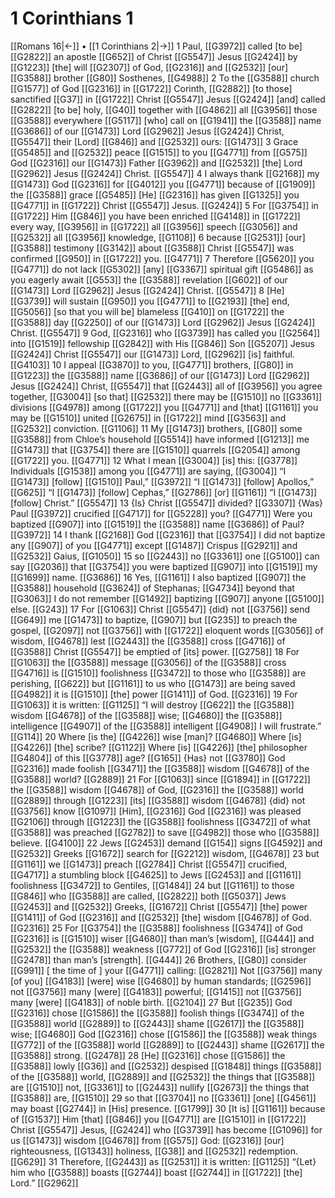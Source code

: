 # 1 Corinthians 1
[[Romans 16|←]] • [[1 Corinthians 2|→]]
1 Paul, [[G3972]] called [to be] [[G2822]] an apostle [[G652]] of Christ [[G5547]] Jesus [[G2424]] by [[G1223]] [the] will [[G2307]] of God, [[G2316]] and [[G2532]] [our] [[G3588]] brother [[G80]] Sosthenes, [[G4988]] 
2 To the [[G3588]] church [[G1577]] of God [[G2316]] in [[G1722]] Corinth, [[G2882]] [to those] sanctified [[G37]] in [[G1722]] Christ [[G5547]] Jesus [[G2424]] [and] called [[G2822]] [to be] holy, [[G40]] together with [[G4862]] all [[G3956]] those [[G3588]] everywhere [[G5117]] [who] call on [[G1941]] the [[G3588]] name [[G3686]] of our [[G1473]] Lord [[G2962]] Jesus [[G2424]] Christ, [[G5547]] their [Lord] [[G846]] and [[G2532]] ours: [[G1473]] 
3 Grace [[G5485]] and [[G2532]] peace [[G1515]] to you [[G4771]] from [[G575]] God [[G2316]] our [[G1473]] Father [[G3962]] and [[G2532]] [the] Lord [[G2962]] Jesus [[G2424]] Christ. [[G5547]] 
4 I always thank [[G2168]] my [[G1473]] God [[G2316]] for [[G4012]] you [[G4771]] because of [[G1909]] the [[G3588]] grace [[G5485]] [He] [[G2316]] has given [[G1325]] you [[G4771]] in [[G1722]] Christ [[G5547]] Jesus. [[G2424]] 
5 For [[G3754]] in [[G1722]] Him [[G846]] you have been enriched [[G4148]] in [[G1722]] every way, [[G3956]] in [[G1722]] all [[G3956]] speech [[G3056]] and [[G2532]] all [[G3956]] knowledge, [[G1108]] 
6 because [[G2531]] [our] [[G3588]] testimony [[G3142]] about [[G3588]] Christ [[G5547]] was confirmed [[G950]] in [[G1722]] you. [[G4771]] 
7 Therefore [[G5620]] you [[G4771]] do not lack [[G5302]] [any] [[G3367]] spiritual gift [[G5486]] as you eagerly await [[G553]] the [[G3588]] revelation [[G602]] of our [[G1473]] Lord [[G2962]] Jesus [[G2424]] Christ. [[G5547]] 
8 [He] [[G3739]] will sustain [[G950]] you [[G4771]] to [[G2193]] [the] end, [[G5056]] [so that you will be] blameless [[G410]] on [[G1722]] the [[G3588]] day [[G2250]] of our [[G1473]] Lord [[G2962]] Jesus [[G2424]] Christ. [[G5547]] 
9 God, [[G2316]] who [[G3739]] has called you [[G2564]] into [[G1519]] fellowship [[G2842]] with His [[G846]] Son [[G5207]] Jesus [[G2424]] Christ [[G5547]] our [[G1473]] Lord, [[G2962]] [is] faithful. [[G4103]] 
10 I appeal [[G3870]] to you, [[G4771]] brothers, [[G80]] in [[G1223]] the [[G3588]] name [[G3686]] of our [[G1473]] Lord [[G2962]] Jesus [[G2424]] Christ, [[G5547]] that [[G2443]] all of [[G3956]] you agree together, [[G3004]] [so that] [[G2532]] there may be [[G1510]] no [[G3361]] divisions [[G4978]] among [[G1722]] you [[G4771]] and [that] [[G1161]] you may be [[G1510]] united [[G2675]] in [[G1722]] mind [[G3563]] and [[G2532]] conviction. [[G1106]] 
11 My [[G1473]] brothers, [[G80]] some [[G3588]] from Chloe’s household [[G5514]] have informed [[G1213]] me [[G1473]] that [[G3754]] there are [[G1510]] quarrels [[G2054]] among [[G1722]] you. [[G4771]] 
12 What I mean [[G3004]] [is] this: [[G3778]] Individuals [[G1538]] among you [[G4771]] are saying, [[G3004]] “I [[G1473]] [follow] [[G1510]] Paul,” [[G3972]] “I [[G1473]] [follow] Apollos,” [[G625]] “I [[G1473]] [follow] Cephas,” [[G2786]] [or] [[G1161]] “I [[G1473]] [follow] Christ.” [[G5547]] 
13 {Is} Christ [[G5547]] divided? [[G3307]] {Was} Paul [[G3972]] crucified [[G4717]] for [[G5228]] you? [[G4771]] Were you baptized [[G907]] into [[G1519]] the [[G3588]] name [[G3686]] of Paul? [[G3972]] 
14 I thank [[G2168]] God [[G2316]] that [[G3754]] I did not baptize any [[G907]] of you [[G4771]] except [[G1487]] Crispus [[G2921]] and [[G2532]] Gaius, [[G1050]] 
15 so [[G2443]] no [[G3361]] one [[G5100]] can say [[G2036]] that [[G3754]] you were baptized [[G907]] into [[G1519]] my [[G1699]] name. [[G3686]] 
16 Yes, [[G1161]] I also baptized [[G907]] the [[G3588]] household [[G3624]] of Stephanas; [[G4734]] beyond that [[G3063]] I do not remember [[G1492]] baptizing [[G907]] anyone [[G5100]] else. [[G243]] 
17 For [[G1063]] Christ [[G5547]] {did} not [[G3756]] send [[G649]] me [[G1473]] to baptize, [[G907]] but [[G235]] to preach the gospel, [[G2097]] not [[G3756]] with [[G1722]] eloquent words [[G3056]] of wisdom, [[G4678]] lest [[G2443]] the [[G3588]] cross [[G4716]] of [[G3588]] Christ [[G5547]] be emptied of [its] power. [[G2758]] 
18 For [[G1063]] the [[G3588]] message [[G3056]] of the [[G3588]] cross [[G4716]] is [[G1510]] foolishness [[G3472]] to those who [[G3588]] are perishing, [[G622]] but [[G1161]] to us who [[G1473]] are being saved [[G4982]] it is [[G1510]] [the] power [[G1411]] of God. [[G2316]] 
19 For [[G1063]] it is written: [[G1125]] “I will destroy [[G622]] the [[G3588]] wisdom [[G4678]] of the [[G3588]] wise; [[G4680]] the [[G3588]] intelligence [[G4907]] of the [[G3588]] intelligent [[G4908]] I will frustrate.” [[G114]] 
20 Where [is the] [[G4226]] wise [man]? [[G4680]] Where [is] [[G4226]] [the] scribe? [[G1122]] Where [is] [[G4226]] [the] philosopher [[G4804]] of this [[G3778]] age? [[G165]] {Has} not [[G3780]] God [[G2316]] made foolish [[G3471]] the [[G3588]] wisdom [[G4678]] of the [[G3588]] world? [[G2889]] 
21 For [[G1063]] since [[G1894]] in [[G1722]] the [[G3588]] wisdom [[G4678]] of God, [[G2316]] the [[G3588]] world [[G2889]] through [[G1223]] [its] [[G3588]] wisdom [[G4678]] {did} not [[G3756]] know [[G1097]] [Him], [[G2316]] God [[G2316]] was pleased [[G2106]] through [[G1223]] the [[G3588]] foolishness [[G3472]] of what [[G3588]] was preached [[G2782]] to save [[G4982]] those who [[G3588]] believe. [[G4100]] 
22 Jews [[G2453]] demand [[G154]] signs [[G4592]] and [[G2532]] Greeks [[G1672]] search for [[G2212]] wisdom, [[G4678]] 
23 but [[G1161]] we [[G1473]] preach [[G2784]] Christ [[G5547]] crucified, [[G4717]] a stumbling block [[G4625]] to Jews [[G2453]] and [[G1161]] foolishness [[G3472]] to Gentiles, [[G1484]] 
24 but [[G1161]] to those [[G846]] who [[G3588]] are called, [[G2822]] both [[G5037]] Jews [[G2453]] and [[G2532]] Greeks, [[G1672]] Christ [[G5547]] [the] power [[G1411]] of God [[G2316]] and [[G2532]] [the] wisdom [[G4678]] of God. [[G2316]] 
25 For [[G3754]] the [[G3588]] foolishness [[G3474]] of God [[G2316]] is [[G1510]] wiser [[G4680]] than man’s [wisdom], [[G444]] and [[G2532]] the [[G3588]] weakness [[G772]] of God [[G2316]] [is] stronger [[G2478]] than man’s [strength]. [[G444]] 
26 Brothers, [[G80]] consider [[G991]] [ the time of ] your [[G4771]] calling: [[G2821]] Not [[G3756]] many [of you] [[G4183]] [were] wise [[G4680]] by human standards; [[G2596]] not [[G3756]] many [were] [[G4183]] powerful; [[G1415]] not [[G3756]] many [were] [[G4183]] of noble birth. [[G2104]] 
27 But [[G235]] God [[G2316]] chose [[G1586]] the [[G3588]] foolish things [[G3474]] of the [[G3588]] world [[G2889]] to [[G2443]] shame [[G2617]] the [[G3588]] wise; [[G4680]] God [[G2316]] chose [[G1586]] the [[G3588]] weak things [[G772]] of the [[G3588]] world [[G2889]] to [[G2443]] shame [[G2617]] the [[G3588]] strong. [[G2478]] 
28 [He] [[G2316]] chose [[G1586]] the [[G3588]] lowly [[G36]] and [[G2532]] despised [[G1848]] things [[G3588]] of the [[G3588]] world, [[G2889]] and [[G2532]] the things that [[G3588]] are [[G1510]] not, [[G3361]] to [[G2443]] nullify [[G2673]] the things that [[G3588]] are, [[G1510]] 
29 so that [[G3704]] no [[G3361]] [one] [[G4561]] may boast [[G2744]] in [His] presence. [[G1799]] 
30 [It is] [[G1161]] because of [[G1537]] Him [that] [[G846]] you [[G4771]] are [[G1510]] in [[G1722]] Christ [[G5547]] Jesus, [[G2424]] who [[G3739]] has become [[G1096]] for us [[G1473]] wisdom [[G4678]] from [[G575]] God: [[G2316]] [our] righteousness, [[G1343]] holiness, [[G38]] and [[G2532]] redemption. [[G629]] 
31 Therefore, [[G2443]] as [[G2531]] it is written: [[G1125]] “{Let} him who [[G3588]] boasts [[G2744]] boast [[G2744]] in [[G1722]] [the] Lord.” [[G2962]] 
